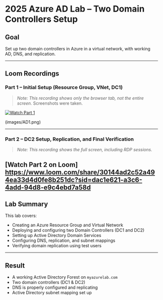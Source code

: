 # 2025 Azure AD Lab – Two Domain Controllers Setup

## Goal
Set up two domain controllers in Azure in a virtual network, with working AD, DNS, and replication.

---

## Loom Recordings

### Part 1 – Initial Setup (Resource Group, VNet, DC1)
> _Note: This recording shows only the browser tab, not the entire screen._ Screenshots were taken.

[![Watch Part 1](https://cdn.loom.com/sessions/thumbnails/589ef51df3874eb7bb7bac3fbea1f47f-with-play.jpg)](https://www.loom.com/share/589ef51df3874eb7bb7bac3fbea1f47f)

(images/AD1.png)

---

### Part 2 – DC2 Setup, Replication, and Final Verification
> _Note: This recording shows the full screen, including RDP sessions._

[Watch Part 2 on Loom] https://www.loom.com/share/30144ad2c52a494ea33d4d0fe8b251dc?sid=dac1e621-a3c6-4add-94d8-e9c4ebd7a58d
---

## Lab Summary

This lab covers:

- Creating an Azure Resource Group and Virtual Network
- Deploying and configuring two Domain Controllers (DC1 and DC2)
- Setting up Active Directory Domain Services
- Configuring DNS, replication, and subnet mappings
- Verifying domain replication using test users

---

## Result

- A working Active Directory Forest on `myazurelab.com`
- Two domain controllers (DC1 & DC2)
- DNS is properly configured and replicating
- Active Directory subnet mapping set up


